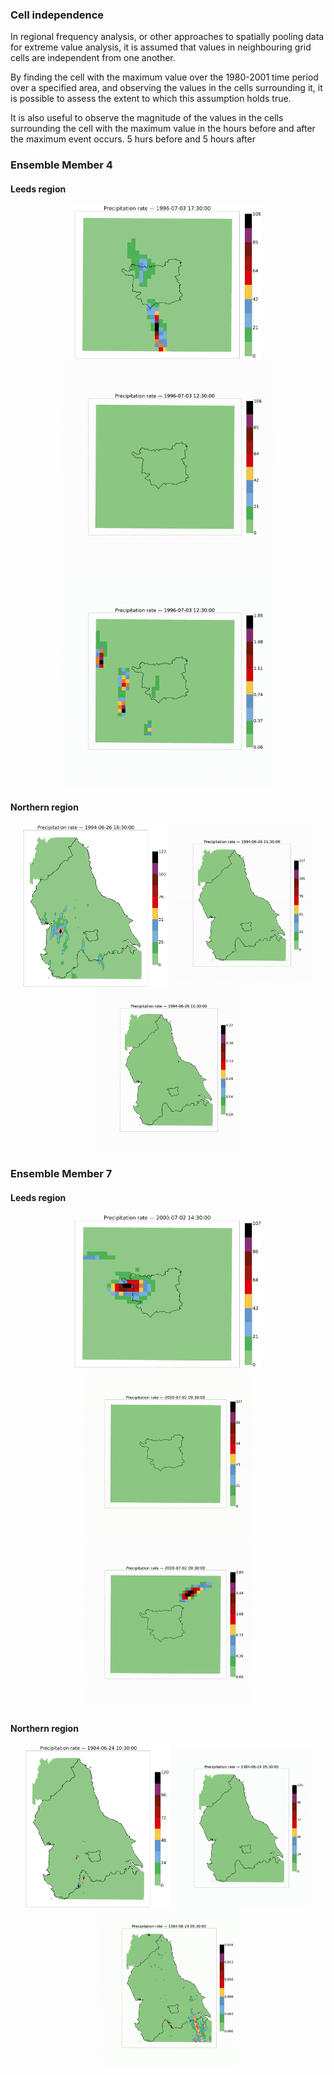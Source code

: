 ### Cell independence

In regional frequency analysis, or other approaches to spatially pooling data for extreme value analysis, it is assumed that values in neighbouring grid cells are independent from one another.   

By finding the cell with the maximum value over the 1980-2001 time period over a specified area, and observing the values in the cells surrounding it, it is possible to assess the extent to which this assumption holds true.

It is also useful to observe the magnitude of the values in the cells surrounding the cell with the maximum value in the hours before and after the maximum event occurs. 5 hurs before and 5 hours after

### Ensemble Member 4
#### Leeds region
<p align="center">
<img src="Figs/leeds-at-centre/em04.png" width="300" />
<img src="Figs/leeds-at-centre/em04_sharedaxis.gif" width="340" title="Original 1km grid" />
<img src="Figs/leeds-at-centre/em04.gif" width="340" title="Original 1km grid" />
</p>

#### Northern region
<p align="center">
<img src="Figs/Northern/em04.png" width="230" />
<img src="Figs/Northern/em04_sharedaxis.gif" width="230" title="Original 1km grid" />
<img src="Figs/Northern/em04.gif" width="230" title="Original 1km grid" />
</p>

### Ensemble Member 7
#### Leeds region
<p align="center">
<img src="Figs/leeds-at-centre/em07.png" width="300" />
<img src="Figs/leeds-at-centre/em07_sharedaxis.gif" width="270" title="Original 1km grid" />
<img src="Figs/leeds-at-centre/em07.gif" width="270" title="Original 1km grid" />
</p>

#### Northern region
<p align="center">
<img src="Figs/Northern/em07.png" width="230" />
<img src="Figs/Northern/em07_sharedaxis.gif" width="223" title="Original 1km grid" />
<img src="Figs/Northern/em07.gif" width="223" title="Original 1km grid" />
</p>
